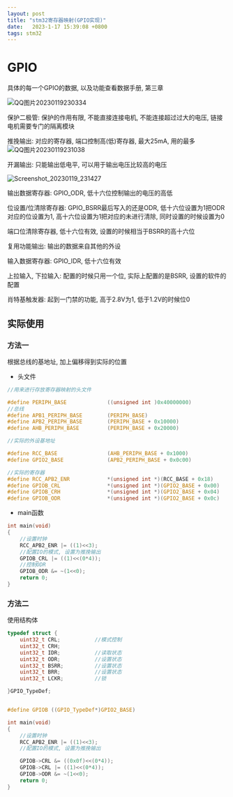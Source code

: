 ```yaml
---
layout: post
title: "stm32寄存器映射(GPIO实现)" 
date:   2023-1-17 15:39:08 +0800
tags: stm32
---
```


# GPIO

具体的每一个GPIO的数据, 以及功能查看数据手册, 第三章

![QQ图片20230119230334](https://xingqiu-tuchuang-1256524210.cos.ap-shanghai.myqcloud.com/1082/202301192304821.png)

保护二极管: 保护的作用有限, 不能直接连接电机, 不能连接超过过大的电压, 链接电机需要专门的隔离模块

推挽输出: 对应的寄存器, 端口控制高(低)寄存器, 最大25mA, 用的最多![QQ图片20230119231038](https://xingqiu-tuchuang-1256524210.cos.ap-shanghai.myqcloud.com/1082/202301192310164.png)

开漏输出: 只能输出低电平, 可以用于输出电压比较高的电压

![Screenshot_20230119_231427](https://xingqiu-tuchuang-1256524210.cos.ap-shanghai.myqcloud.com/1082/202301192315465.jpg)

输出数据寄存器: GPIO_ODR, 低十六位控制输出的电压的高低

位设置/位清除寄存器: GPIO_BSRR最后写入的还是ODR, 低十六位设置为1把ODR对应的位设置为1, 高十六位设置为1把对应的未进行清除, 同时设置的时候设置为0

端口位清除寄存器, 低十六位有效, 设置的时候相当于BSRR的高十六位

复用功能输出: 输出的数据来自其他的外设

输入数据寄存器: GPIO_IDR, 低十六位有效

上拉输入, 下拉输入: 配置的时候只用一个位, 实际上配置的是BSRR, 设置的软件的配置

肖特基触发器: 起到一门禁的功能, 高于2.8V为1, 低于1.2V的时候位0

## 实际使用

### 方法一

根据总线的基地址, 加上偏移得到实际的位置

+   头文件

```c
//用来进行存放寄存器映射的头文件

#define PERIPH_BASE				((unsigned int )0x40000000)
//总线
#define APB1_PERIPH_BASE		(PERIPH_BASE)
#define APB2_PERIPH_BASE		(PERIPH_BASE + 0x10000)
#define AHB_PERIPH_BASE			(PERIPH_BASE + 0x20000)

//实际的外设基地址

#define RCC_BASE 				(AHB_PERIPH_BASE + 0x1000)
#define GPIO2_BASE 				(APB2_PERIPH_BASE + 0x0c00)

//实际的寄存器
#define RCC_APB2_ENR 			*(unsigned int *)(RCC_BASE + 0x18)
#define GPIOB_CRL	 			*(unsigned int *)(GPIO2_BASE + 0x00)
#define GPIOB_CRH	 			*(unsigned int *)(GPIO2_BASE + 0x04)
#define GPIOB_ODR	 			*(unsigned int *)(GPIO2_BASE + 0x0c)
```

+   main函数

```c
int main(void)
{
	//设置时钟
	RCC_APB2_ENR |= ((1)<<3);
	//配置IO的模式, 设置为推挽输出
	GPIOB_CRL |= ((1)<<(0*4));
	//控制ODR
	GPIOB_ODR &= ~(1<<0);
	return 0;
}
```

### 方法二

使用结构体

```c
typedef struct {
	uint32_t CRL;			//模式控制
	uint32_t CRH;
	uint32_t IDR;			//读取状态
	uint32_t ODR;			//设置状态
	uint32_t BSRR;			//设置状态
	uint32_t BRR;			//设置状态
	uint32_t LCKR;			//锁

}GPIO_TypeDef;


#define GPIOB ((GPIO_TypeDef*)GPIO2_BASE)
```

```c
int main(void)
{
	//设置时钟
	RCC_APB2_ENR |= ((1)<<3);
	//配置IO的模式, 设置为推挽输出

	GPIOB->CRL &= ((0x0f)<<(0*4));
	GPIOB->CRL |= ((1)<<(0*4));
	GPIOB->ODR &= ~(1<<0);
	return 0;
}
```













